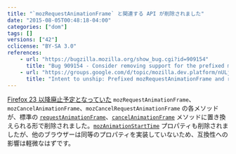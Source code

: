 ```yaml
---
title: "`mozRequestAnimationFrame` と関連する API が削除されました"
date: "2015-08-05T00:48:18-04:00"
categories: ["dom"]
tags: []
versions: ["42"]
cclicense: "BY-SA 3.0"
references:
    - url: "https://bugzilla.mozilla.org/show_bug.cgi?id=909154"
      title: "Bug 909154 - Consider removing support for the prefixed mozRequestAnimationFrame"
    - url: "https://groups.google.com/d/topic/mozilla.dev.platform/nULjUn_Zg1w/discussion"
      title: "Intent to unship: Prefixed mozRequestAnimationFrame and related APIs (mozAnimationStartTime, mozCancelAnimationFrame)"
---
```

[Firefox 23 以降廃止予定となっていた](https://www.fxsitecompat.com/ja/docs/2013/requestanimationframe-and-cancelanimationframe-have-been-unprefixed/) `mozRequestAnimationFrame`、`mozCancelAnimationFrame`、`mozCancelRequestAnimationFrame` の各メソッドが、標準の [`requestAnimationFrame`](https://developer.mozilla.org/ja/docs/Web/API/Window/requestAnimationFrame)、[`cancelAnimationFrame`](https://developer.mozilla.org/ja/docs/Web/API/Window/cancelAnimationFrame) メソッドに置き換えられる形で削除されました。[`mozAnimationStartTime`](https://developer.mozilla.org/ja/docs/Web/API/Window/mozAnimationStartTime) プロパティも削除されましたが、他のブラウザーは同等のプロパティを実装していないため、互換性への影響は軽微なはずです。
